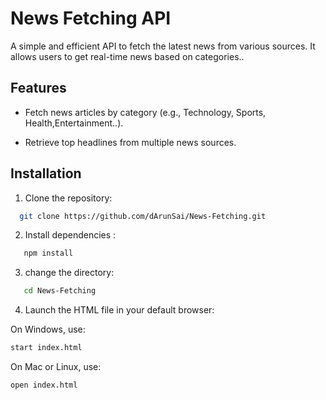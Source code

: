 # News Fetching API

A simple and efficient API to fetch the latest news from various sources. It allows users to get real-time news based on categories..

## Features

- Fetch news articles by category (e.g., Technology, Sports, Health,Entertainment..).

- Retrieve top headlines from multiple news sources.

## Installation

1. Clone the repository:

```bash
  git clone https://github.com/dArunSai/News-Fetching.git
```

2. Install dependencies :

```bash
   npm install
```

3. change the directory:

```bash
   cd News-Fetching
```

4. Launch the HTML file in your default browser:

On Windows, use:

```bash
start index.html
```

On Mac or Linux, use:

```bash
open index.html

```
